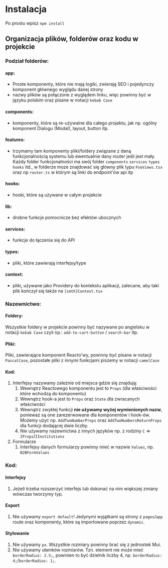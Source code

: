 # Instalacja
Po prostu wpisz `npm install`

## Organizacja plików, folderów oraz kodu w projekcie

### Podział folderów:

#### app:

- Proste komponenty, które nie mają logiki, zwierają SEO i pojedynczy komponent głównego wyglądu danej strony
- nazwy plików są połączone z wyglądem linku, więc powinny być w języku polskim oraz pisane w notacji `kebab Case`

#### components:

- komponenty, które są re-używalne dla całego projektu, jak np. ogólny komponent Dialogu (Modal), layout, button itp.

#### features:

- trzymamy tam komponenty pliki/foldery związane z daną funkcjonalnością systemu lub ewentualnie dany router jeśli jest
  mały. Każdy folder funkcjonalności ma swój folder `components` `services` `types` `hooks` itd., w folderze moze
  znajdować się główny plik typu `FooViews.tsx` oraz np `router.ts` w którym są linki do endpoint'ów api itp

#### hooks:

- hooki, które są używane w całym projekcie

#### lib:

- drobne funkcje pomocnicze bez efektów ubocznych

#### services:

- funkcje do łączenia się do API

#### types:

- pliki, które zawierają interfejsy/type

#### context:

- pliki, używane jako Providery do kontekstu aplikacji, zalecane, aby taki plik kończył się także na `[smth]Context.tsx`

### Nazewnictwo:

#### Foldery:

Wszystkie foldery w projekcie powinny być nazywane po angielsku w notacji `kebab Case` czyli
np.: `add-to-cart-button` / `search-bar` itp.

#### Pliki:

Pliki, zawierające komponent Reacto'wy, powinny być pisane w notacji `PascalCase`, pozostałe pliki z innymi
funkcjami piszemy w notacji `camelCase`

#### Kod:

1. Interfejsy nazywamy zależnie od miejsca gdzie się znajdują:
    1. Wewnątrz Reactowego komponentu jest to `Props` (dla właściwości które wchodzą do komponentu)
    2. Wewnątrz hook-a jest to `Props` oraz `State` dla zwracanych właściwości
    3. Wewnątrz zwykłej funkcji **nie używamy wyżej wymienionych nazw**, ponieważ są one zarezerwowane dla komponentów i
       hook-ów. Możemy użyć
       np. `AddTwoNumberProps` oraz `AddTwoNumbersReturnProps` dla funkcji dodającej dwie liczby.
    4. Nie używamy nazewnictwa z innych języków np. z rodziny `C` => `IProps`/`IInstitutions`
2. Formularze
    1. Interfejsy danych formularzy powinny mieć w nazwie `Values`, np. `B2BFormValues`

### Kod:

#### Interfejsy

1. Jeżeli trzeba rozszerzyć interfejs lub dokonać na nim większej zmiany wówczas tworzymy typ.

#### Export

1. Nie używamy `export default`! Jedynymi wyjątkami są strony z `pages`/`app` route oraz komponenty, które są
   importowane poprzez `dynamic`.

#### Stylowanie

1. Nie używamy `px`. Wszystkie rozmiary powinny brać się z jednostek Mui.
2. Nie używamy ułamków rozmiarów. Tzn. element nie może mieć `borderRadius: 2.5;`, powinien to być dzielnik
   liczby 4, np. `borderRadius: 4;`/`borderRadius: 1;`.
